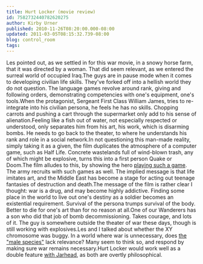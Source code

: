 ```yaml
---
title: Hurt Locker (movie review)
id: 7582732440782620275
author: Kirby Urner
published: 2010-11-26T08:20:00.000-08:00
updated: 2011-03-05T08:15:32.739-08:00
blog: control_room
tags: 
---
```


Les pointed out, as we settled in for this war movie, in a snowy horse farm, that it was directed by a woman.  That did seem relevant, as we entered the surreal world of occupied Iraq.The guys are in pause mode when it comes to developing civilian life skills.  They've forked off into a hellish world they do not question.  The language games revolve around rank, giving and following orders, demonstrating competencies with one's equipment, one's tools.When the protagonist, Sergeant First Class William James, tries to re-integrate into his civilian persona, he feels he has no skills.  Chopping carrots and pushing a cart through the supermarket only add to his sense of alienation.Feeling like a fish out of water, not especially respected or understood, only separates him from his art, his work, which is disarming bombs.  He needs to go back to the theater, to where he understands his rank and role in a social network.In not questioning this man-made reality, simply taking it as a given, the film duplicates the atmosphere of a computer game, such as Half Life.  Concrete wastelands full of wind-blown trash, any of which might be explosive, turns this into a first person Quake or Doom.The film alludes to this, by showing the hero [playing such a game](http://controlroom.blogspot.com/2006/09/crosscultural-workouts.html).  The army recruits with such games as well.  The implied message is that life imitates art, and the Middle East has become a stage for acting out teenage fantasies of destruction and death.The message of the film is rather clear I thought:  war is a drug, and may become highly addictive.  Finding some place in the world to live out one's destiny as a soldier becomes an existential requirement.  Survival of the persona trumps survival of the body.  Better to die for one's art than for no reason at all.One of our Wanderers has a son who did that job of bomb decommissioning.  Takes courage, and lots of it.  The guy is somewhere outside the theater of war these days, though is still working with explosives.Les and I talked about whether the XY chromosome was buggy.  In a world where war is unnecessary, does [the "male species"](http://www.ted.com/talks/hanna_rosin_new_data_on_the_rise_of_women.html) lack relevance?  Many seem to think so, and respond by making sure war remains necessary.Hurt Locker would work well as a double feature [with Jarhead](http://worldgame.blogspot.com/2005/11/jarhead-movie-review.html), as both are overtly philosophical.